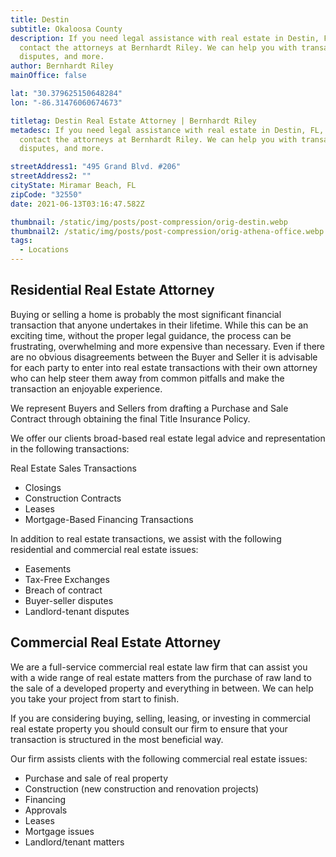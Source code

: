 ```yaml
---
title: Destin 
subtitle: Okaloosa County
description: If you need legal assistance with real estate in Destin, FL,
  contact the attorneys at Bernhardt Riley. We can help you with transactions,
  disputes, and more.
author: Bernhardt Riley
mainOffice: false

lat: "30.379625150648284"
lon: "-86.31476060674673"

titletag: Destin Real Estate Attorney | Bernhardt Riley
metadesc: If you need legal assistance with real estate in Destin, FL,
  contact the attorneys at Bernhardt Riley. We can help you with transactions,
  disputes, and more.

streetAddress1: "495 Grand Blvd. #206"
streetAddress2: ""
cityState: Miramar Beach, FL
zipCode: "32550"
date: 2021-06-13T03:16:47.582Z

thumbnail: /static/img/posts/post-compression/orig-destin.webp
thumbnail2: /static/img/posts/post-compression/orig-athena-office.webp
tags:
  - Locations
---
```

##  Residential Real Estate Attorney

Buying or selling a home is probably the most significant financial transaction that anyone undertakes in their lifetime. While this can be an exciting time, without the proper legal guidance, the process can be frustrating, overwhelming and more expensive than necessary. Even if there are no obvious disagreements between the Buyer and Seller it is advisable for each party to enter into real estate transactions with their own attorney who can help steer them away from common pitfalls and make the transaction an enjoyable experience.

We represent Buyers and Sellers from drafting a Purchase and Sale Contract through obtaining the final Title Insurance Policy.

We offer our clients broad-based real estate legal advice and representation in the following transactions:

Real Estate Sales Transactions
- Closings
- Construction Contracts
- Leases
- Mortgage-Based Financing Transactions

In addition to real estate transactions, we assist with the following residential and commercial real estate issues:

- Easements
- Tax-Free Exchanges
- Breach of contract
- Buyer-seller disputes
- Landlord-tenant disputes

## Commercial Real Estate Attorney
We are a full-service commercial real estate law firm that can assist you with a wide range of real estate matters from the purchase of raw land to the sale of a developed property and everything in between. We can help you take your project from start to finish.

If you are considering buying, selling, leasing, or investing in commercial real estate property you should consult our firm to ensure that your transaction is structured in the most beneficial way.

Our firm assists clients with the following commercial real estate issues:

- Purchase and sale of real property
- Construction (new construction and renovation projects)
- Financing
- Approvals
- Leases
- Mortgage issues
- Landlord/tenant matters